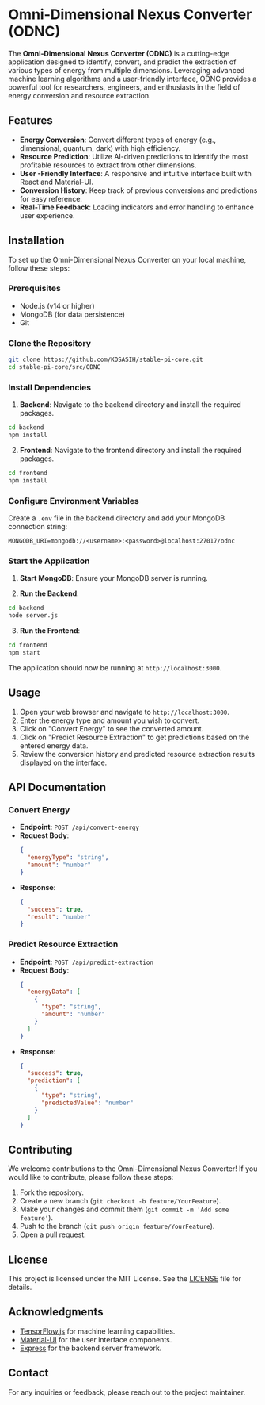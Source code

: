 # Omni-Dimensional Nexus Converter (ODNC)

The **Omni-Dimensional Nexus Converter (ODNC)** is a cutting-edge application designed to identify, convert, and predict the extraction of various types of energy from multiple dimensions. Leveraging advanced machine learning algorithms and a user-friendly interface, ODNC provides a powerful tool for researchers, engineers, and enthusiasts in the field of energy conversion and resource extraction.

## Features

- **Energy Conversion**: Convert different types of energy (e.g., dimensional, quantum, dark) with high efficiency.
- **Resource Prediction**: Utilize AI-driven predictions to identify the most profitable resources to extract from other dimensions.
- **User -Friendly Interface**: A responsive and intuitive interface built with React and Material-UI.
- **Conversion History**: Keep track of previous conversions and predictions for easy reference.
- **Real-Time Feedback**: Loading indicators and error handling to enhance user experience.

## Installation

To set up the Omni-Dimensional Nexus Converter on your local machine, follow these steps:

### Prerequisites

- Node.js (v14 or higher)
- MongoDB (for data persistence)
- Git

### Clone the Repository

```bash
git clone https://github.com/KOSASIH/stable-pi-core.git
cd stable-pi-core/src/ODNC
```

### Install Dependencies

1. **Backend**: Navigate to the backend directory and install the required packages.

```bash
cd backend
npm install
```

2. **Frontend**: Navigate to the frontend directory and install the required packages.

```bash
cd frontend
npm install
```

### Configure Environment Variables

Create a `.env` file in the backend directory and add your MongoDB connection string:

```
MONGODB_URI=mongodb://<username>:<password>@localhost:27017/odnc
```

### Start the Application

1. **Start MongoDB**: Ensure your MongoDB server is running.

2. **Run the Backend**:

```bash
cd backend
node server.js
```

3. **Run the Frontend**:

```bash
cd frontend
npm start
```

The application should now be running at `http://localhost:3000`.

## Usage

1. Open your web browser and navigate to `http://localhost:3000`.
2. Enter the energy type and amount you wish to convert.
3. Click on "Convert Energy" to see the converted amount.
4. Click on "Predict Resource Extraction" to get predictions based on the entered energy data.
5. Review the conversion history and predicted resource extraction results displayed on the interface.

## API Documentation

### Convert Energy

- **Endpoint**: `POST /api/convert-energy`
- **Request Body**:
  ```json
  {
    "energyType": "string",
    "amount": "number"
  }
  ```
- **Response**:
  ```json
  {
    "success": true,
    "result": "number"
  }
  ```

### Predict Resource Extraction

- **Endpoint**: `POST /api/predict-extraction`
- **Request Body**:
  ```json
  {
    "energyData": [
      {
        "type": "string",
        "amount": "number"
      }
    ]
  }
  ```
- **Response**:
  ```json
  {
    "success": true,
    "prediction": [
      {
        "type": "string",
        "predictedValue": "number"
      }
    ]
  }
  ```

## Contributing

We welcome contributions to the Omni-Dimensional Nexus Converter! If you would like to contribute, please follow these steps:

1. Fork the repository.
2. Create a new branch (`git checkout -b feature/YourFeature`).
3. Make your changes and commit them (`git commit -m 'Add some feature'`).
4. Push to the branch (`git push origin feature/YourFeature`).
5. Open a pull request.

## License

This project is licensed under the MIT License. See the [LICENSE](LICENSE) file for details.

## Acknowledgments

- [TensorFlow.js](https://www.tensorflow.org/js) for machine learning capabilities.
- [Material-UI](https://mui.com/) for the user interface components.
- [Express](https://expressjs.com/) for the backend server framework.

## Contact

For any inquiries or feedback, please reach out to the project maintainer.
